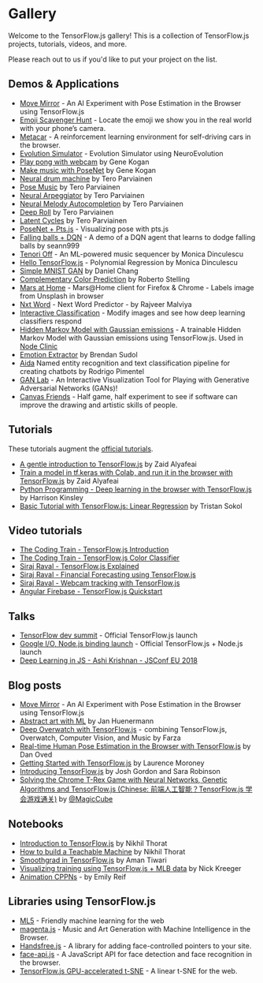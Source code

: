 # Gallery

Welcome to the TensorFlow.js gallery! This is a collection of TensorFlow.js projects, tutorials, videos, and more.

Please reach out to us if you'd like to put your project on the list.

## Demos & Applications

- [Move Mirror](https://experiments.withgoogle.com/collection/ai/move-mirror/view) - An AI Experiment with Pose Estimation in the Browser using TensorFlow.js
- [Emoji Scavenger Hunt](https://emojiscavengerhunt.withgoogle.com/) - Locate the emoji we show you in the real world with your phone’s camera.
- [Metacar](https://www.metacar-project.com/) - A reinforcement learning environment for self-driving cars in the browser.
- [Evolution Simulator](https://github.com/adityathebe/evolutionSimulator) - Evolution Simulator using NeuroEvolution
- [Play pong with webcam](https://ml4a.github.io/demos/tfjs/regression-pong.html) by Gene Kogan
- [Make music with PoseNet](https://ml4a.github.io/demos/tfjs/posenet-music.html) by Gene Kogan
- [Neural drum machine](https://codepen.io/teropa/pen/JLjXGK) by Tero Parviainen
- [Pose Music](https://codepen.io/teropa/pen/QxLrMp) by Tero Parviainen
- [Neural Arpeggiator](https://codepen.io/teropa/pen/ddqEwj) by Tero Parviainen
- [Neural Melody Autocompletion](https://codepen.io/teropa/pen/gvwwZL) by Tero Parviainen
- [Deep Roll](https://codepen.io/teropa/pen/zpbLOj) by Tero Parviainen
- [Latent Cycles](https://codepen.io/teropa/pen/rdoPbG) by Tero Parviainen
- [PoseNet + Pts.js](https://github.com/williamngan/pts/tree/master/demo/more/tfjs_posenet) - Visualizing pose with pts.js
- [Falling balls + DQN](http://web.sfc.keio.ac.jp/~t15704yn/falling/index.html) - A demo of a DQN agent that learns to dodge falling balls by seann999
- [Tenori Off](https://tenori-off.glitch.me/) - An ML-powered music sequencer by Monica Dinculescu
- [Hello TensorFlow.js](https://hello-tensorflow.glitch.me/) - Polynomial Regression by Monica Dinculescu
- [Simple MNIST GAN](https://mwdchang.github.io/tfjs-gan/) by Daniel Chang
- [Complementary Color Prediction](http://stelling.cc/complementary-color-prediction/) by Roberto Stelling
- [Mars at Home](https://github.com/MarsAtHome/marsjs) - Mars@Home client for Firefox & Chrome - Labels image from Unsplash in browser
- [Nxt Word](https://github.com/rajveermalviya/language-modeling) - Next Word Predictor - by Rajveer Malviya
- [Interactive Classification](https://github.com/poloclub/interactive-classification) - Modify images and see how deep learning classifiers respond
- [Hidden Markov Model with Gaussian emissions](https://github.com/nearform/node-hidden-markov-model-tf) - A trainable Hidden Markov Model with Gaussian emissions using TensorFlow.js. Used in [Node Clinic](https://clinicjs.org/blog/clinic-doctor-just-got-more-advanced-with-tensorflow-js/)
- [Emotion Extractor](https://brendansudol.com/faces/) by Brendan Sudol
- [Aida](https://aida.dor.ai/) Named entity recognition and text classification pipeline for creating chatbots by Rodrigo Pimentel
- [GAN Lab](https://poloclub.github.io/ganlab/) - An Interactive Visualization Tool for Playing with Generative Adversarial Networks (GANs)!
- [Canvas Friends](https://www.y8.com/games/canvas_friends) - Half game, half experiment to see if software can improve the drawing and artistic skills of people.

## Tutorials

These tutorials augment the [official tutorials](https://js.tensorflow.org/tutorials/).

- [A gentle introduction to TensorFlow.js](https://medium.com/tensorflow/a-gentle-introduction-to-tensorflow-js-dba2e5257702) by Zaid Alyafeai
- [Train a model in tf.keras with Colab, and run it in the browser with TensorFlow.js](https://medium.com/tensorflow/train-on-google-colab-and-run-on-the-browser-a-case-study-8a45f9b1474e) by Zaid Alyafeai
- [Python Programming - Deep learning in the browser with TensorFlow.js](https://pythonprogramming.net/deep-learning-browser-introduction-tensorflowjs/) by Harrison Kinsley
- [Basic Tutorial with TensorFlow.js: Linear Regression](https://medium.com/@tristansokol/basic-tutorial-with-tensorflow-js-linear-regression-aa68b16e5b8e) by Tristan Sokol

## Video tutorials
- [The Coding Train - TensorFlow.js Introduction](https://www.youtube.com/playlist?list=PLRqwX-V7Uu6YIeVA3dNxbR9PYj4wV31oQ)
- [The Coding Train - TensorFlow.js Color Classifier](https://www.youtube.com/playlist?list=PLRqwX-V7Uu6bmMRCIoTi72aNWHo7epX4L)
- [Siraj Raval - TensorFlow.js Explained](https://www.youtube.com/watch?v=Nc8kZABv-KE)
- [Siraj Raval - Financial Forecasting using TensorFlow.js](https://www.youtube.com/watch?v=5Uw1iSwvHH8)
- [Siraj Raval - Webcam tracking with TensorFlow.js](https://www.youtube.com/watch?v=9KqNk5keyCc)
- [Angular Firebase - TensorFlow.js Quickstart](https://www.youtube.com/watch?v=Y_XM3Bu-4yc)

## Talks
- [TensorFlow dev summit](https://www.youtube.com/watch?v=YB-kfeNIPCE) - Official TensorFlow.js launch
- [Google I/O, Node.js binding launch](https://www.youtube.com/watch?v=OmofOvMApTU) - Official TensorFlow.js + Node.js launch
- [Deep Learning in JS - Ashi Krishnan - JSConf EU 2018](https://www.youtube.com/watch?v=SV-cgdobtTA)

## Blog posts
- [Move Mirror](https://medium.com/tensorflow/move-mirror-an-ai-experiment-with-pose-estimation-in-the-browser-using-tensorflow-js-2f7b769f9b23?linkId=54484629) - An AI Experiment with Pose Estimation in the Browser using TensorFlow.js
- [Abstract art with ML](https://janhuenermann.com/blog/abstract-art-with-ml) by Jan Huenermann
- [Deep Overwatch with TensorFlow.js](https://medium.com/@farzatv/deepoverwatch-combining-tensorflow-js-overwatch-computer-vision-and-music-1a84d4598bc0) -  combining TensorFlow.js, Overwatch, Computer Vision, and Music by Farza
- [Real-time Human Pose Estimation in the Browser with TensorFlow.js](https://medium.com/tensorflow/real-time-human-pose-estimation-in-the-browser-with-tensorflow-js-7dd0bc881cd5) by Dan Oved
- [Getting Started with TensorFlow.js](https://medium.com/tensorflow/getting-started-with-tensorflow-js-50f6783489b2) by Laurence Moroney
- [Introducing TensorFlow.js](https://medium.com/tensorflow/introducing-tensorflow-js-machine-learning-in-javascript-bf3eab376db) by Josh Gordon and Sara Robinson
- [Solving the Chrome T-Rex Game with Neural Networks, Genetic Algorithms and TensorFlow.js (Chinese: 前端人工智能？TensorFlow.js 学会游戏通关)](https://zhuanlan.zhihu.com/p/35451395) by [@MagicCube](https://github.com/MagicCube)

## Notebooks
- [Introduction to TensorFlow.js](https://beta.observablehq.com/@nsthorat/introduction-to-deeplearn-js) by Nikhil Thorat
- [How to build a Teachable Machine](https://beta.observablehq.com/@nsthorat/how-to-build-a-teachable-machine-with-tensorflow-js) by Nikhil Thorat
- [Smoothgrad in TensorFlow.js](https://beta.observablehq.com/@aman-tiwari/smoothgrad-in-tensorflow-js?linkId=53020429) by Aman Tiwari
- [Visualizing training using TensorFlow.js + MLB data](https://beta.observablehq.com/@nkreeger/visualizing-ml-training-using-tensorflow-js-and-baseball-d) by Nick Kreeger
- [Animation CPPNs](https://beta.observablehq.com/@emilyreif/animation-with-cppns) -  by Emily Reif

## Libraries using TensorFlow.js

- [ML5](https://ml5js.org/) - Friendly machine learning for the web
- [magenta.js](https://magenta.tensorflow.org/js) - Music and Art Generation with Machine Intelligence in the Browser.
- [Handsfree.js](https://github.com/handsfreejs/handsfree) - A library for adding face-controlled pointers to your site.
- [face-api.js](https://github.com/justadudewhohacks/face-api.js) - A JavaScript API for face detection and face recognition in the browser.
- [TensorFlow.js GPU-accelerated t-SNE](https://github.com/tensorflow/tfjs-tsne) - A linear t-SNE for the web.

